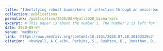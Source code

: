 ```yaml
---
title: "Identifying robust biomarkers of infection through an omics-based meta-analysis"
collection: publications
permalink: /publication/2020/08/Myall2020_biomarkers
excerpt: #'This paper is about the number 1. The number 2 is left for future work.'
date: 2020-08-04
venue: 'medRxiv'
link: 'https://www.medrxiv.org/content/10.1101/2020.07.28.20163329v2'
citation: '<b>Myall, A.C.</b>, Perkins, S., Rushton, D., Jonathan, D., Spencer, P., Jones, A.R. and Antczak, P., 2020. <i>Identifying robust biomarkers of infection through an omics-based meta-analysis.</i> medRxiv.'
---
```



